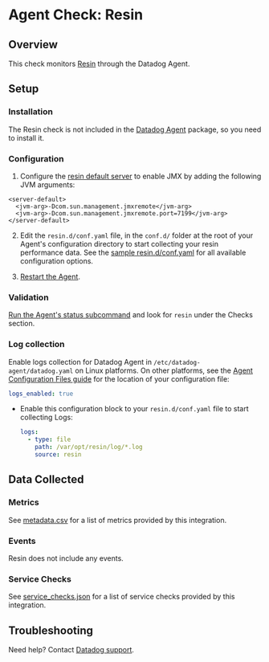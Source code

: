 # Agent Check: Resin

## Overview

This check monitors [Resin][1] through the Datadog Agent.

## Setup

### Installation

The Resin check is not included in the [Datadog Agent][2] package, so you need to install it.

### Configuration

1. Configure the [resin default server][9] to enable JMX by adding the following JVM arguments:

```
<server-default>
  <jvm-arg>-Dcom.sun.management.jmxremote</jvm-arg>
  <jvm-arg>-Dcom.sun.management.jmxremote.port=7199</jvm-arg>
</server-default>
```

2. Edit the `resin.d/conf.yaml` file, in the `conf.d/` folder at the root of your Agent's configuration directory to start collecting your resin performance data. See the [sample resin.d/conf.yaml][2] for all available configuration options.

3. [Restart the Agent][3].

### Validation

[Run the Agent's status subcommand][4] and look for `resin` under the Checks section.

### Log collection

Enable logs collection for Datadog Agent in `/etc/datadog-agent/datadog.yaml` on Linux platforms. On other platforms, see the [Agent Configuration Files guide][6] for the location of your configuration file:

```yaml
logs_enabled: true
```

- Enable this configuration block to your `resin.d/conf.yaml` file to start collecting Logs:
    ```yaml
    logs:
      - type: file
        path: /var/opt/resin/log/*.log
        source: resin
    ```

## Data Collected

### Metrics

See [metadata.csv][5] for a list of metrics provided by this integration.

### Events

Resin does not include any events.

### Service Checks

See [service_checks.json][8] for a list of service checks provided by this integration.

## Troubleshooting

Need help? Contact [Datadog support][7].


[1]: https://caucho.com/
[2]: https://app.datadoghq.com/account/settings#agent
[3]: https://docs.datadoghq.com/agent/guide/agent-commands/?tab=agentv6#start-stop-and-restart-the-agent
[4]: https://docs.datadoghq.com/agent/guide/agent-commands/?tab=agentv6#agent-status-and-information
[5]: https://github.com/DataDog/integrations-extras/blob/master/resin/metadata.csv
[6]: https://docs.datadoghq.com/agent/guide/agent-configuration-files/
[7]: https://docs.datadoghq.com/help/
[8]: https://github.com/DataDog/integrations-extras/blob/master/resin/assets/service_checks.json
[9]: https://www.caucho.com/resin-4.0/admin/cluster-server.xtp#JVMparameters:settingtheJVMcommandline
